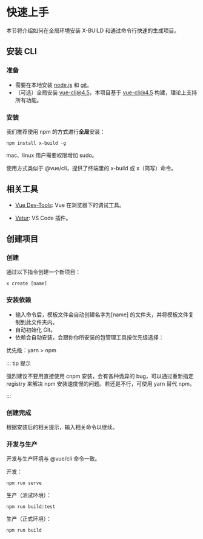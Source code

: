 # 快速上手

本节将介绍如何在全局环境安装 X-BUILD 和通过命令行快速的生成项目。

## 安装 CLI

### 准备

- 需要在本地安装 [node.js](https://nodejs.org/en/) 和 [git](https://git-scm.com/)。
- （可选）全局安装 vue-cli@4.5，本项目基于 vue-cli@4.5 构建，理论上支持所有功能。

### 安装

我们推荐使用 npm 的方式进行**全局**安装：

```
npm install x-build -g
```

mac、linux 用户需要权限增加 sudo。

使用方式类似于 @vue/cli，提供了终端里的 x-build 或 x（简写）命令。

## 相关工具

- [Vue Dev-Tools](https://github.com/vuejs/vue-devtools): Vue 在浏览器下的调试工具。

- [Vetur](https://github.com/vuejs/vetur): VS Code 插件。

## 创建项目

### 创建

通过以下指令创建一个新项目：

```
x create [name]
```

### 安装依赖

- 输入命令后，模板文件会自动创建名字为[name] 的文件夹，并将模板文件复制到此文件夹内。
- 自动初始化 Git。
- 依赖会自动安装，会跟你你所安装的包管理工具按优先级选择：

优先级：yarn > npm

::: tip 提示

强烈建议不要用直接使用 cnpm 安装，会有各种诡异的 bug，可以通过重新指定 registry 来解决 npm 安装速度慢的问题。若还是不行，可使用 yarn 替代 npm。

:::

### 创建完成

根据安装后的相关提示，输入相关命令以继续。

### 开发与生产

开发与生产环境与 @vue/cli 命令一致。

开发：

```
npm run serve
```

生产（测试环境）：

```
npm run build:test
```

生产（正式环境）：

```
npm run build
```
